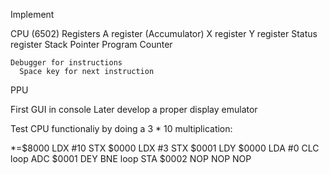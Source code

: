 Implement

  CPU (6502)
    Registers
      A register (Accumulator)
      X register
      Y register
      Status register
    Stack Pointer
    Program Counter
    
    Debugger for instructions
      Space key for next instruction
    
  PPU
  
  First GUI in console
  Later develop a proper display emulator

Test CPU functionaliy by doing a 3 * 10 multiplication:

*=$8000
			LDX #10
			STX $0000
			LDX #3
			STX $0001
			LDY $0000
			LDA #0
			CLC
			loop
			ADC $0001
			DEY
			BNE loop
			STA $0002
			NOP
			NOP
			NOP
